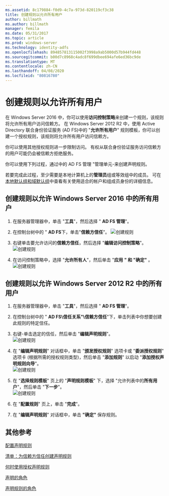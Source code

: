 ```yaml
---
ms.assetid: 8c179884-f0d9-4c7a-973d-820119cf3c38
title: 创建规则以允许所有用户
author: billmath
ms.author: billmath
manager: femila
ms.date: 05/31/2017
ms.topic: article
ms.prod: windows-server
ms.technology: identity-adfs
ms.openlocfilehash: 894857813115002f3998a9ab5000d57b944fd448
ms.sourcegitcommit: b00d7c8968c4adc8f699dbee694afe6ed36bc9de
ms.translationtype: MT
ms.contentlocale: zh-CN
ms.lasthandoff: 04/08/2020
ms.locfileid: "80816780"
---
```

# <a name="create-a-rule-to-permit-all-users"></a>创建规则以允许所有用户

在 Windows Server 2016 中，你可以使用**访问控制策略**来创建一个规则，该规则将允许所有用户访问信赖方。  在 Windows Server 2012 R2 中，使用 Active Directory 联合身份验证服务 \(AD FS\)中的 "**允许所有用户**" 规则模板，你可以创建一个授权规则，该规则将允许所有用户访问信赖方。 

你可以使用其他授权规则进一步限制访问。 有权从联合身份验证服务访问信赖方的用户可能仍会被信赖方拒绝服务。  
  
你可以使用下列过程，通过中的 AD FS 管理 "管理单元\-来创建声明规则。  
  
若要完成此过程，至少需要是本地计算机上的**管理员**组或等效组中的成员。  可在[本地默认组和域默认组](https://go.microsoft.com/fwlink/?LinkId=83477)中查看有关使用适合的帐户和组成员身份的详细信息。 

## <a name="to-create-a-rule-to-permit-all-users-in-windows-server-2016"></a>创建规则以允许 Windows Server 2016 中的所有用户

1.  在服务器管理器中，单击 "**工具**"，然后选择 " **AD FS 管理**"。  
  
2.  在控制台树中的 " **AD FS**下，单击"**信赖方信任**"。 
![创建规则](media/Create-a-Rule-to-Permit-All-Users/permitall1.PNG)

3.  右键单击要允许访问的**信赖方信任**，然后选择 "**编辑访问控制策略**"。  
![创建规则](media/Create-a-Rule-to-Permit-All-Users/permitall2.PNG)

4. 在访问控制策略中，选择 "**允许所有人**"，然后单击 "**应用** **" 和 "确定"** 。
![创建规则](media/Create-a-Rule-to-Permit-All-Users/permitall3.PNG)
  
## <a name="to-create-a-rule-to-permit-all-users-in-windows-server-2012-r2"></a>创建规则以允许 Windows Server 2012 R2 中的所有用户 
  
1.  在服务器管理器中，单击 "**工具**"，然后选择 " **AD FS 管理**"。  
  
2.  在控制台树中的 " **AD FS\\信任关系"\\信赖方信任**"下，单击列表中你想要创建此规则的特定信任。  

3.  右键\-单击选定的信任，然后单击 "**编辑声明规则**"。  
![创建规则](media/Create-a-Rule-to-Permit-All-Users/permitall4.PNG)  

4.  在 "**编辑声明规则**" 对话框中，单击 "**颁发授权规则**" 选项卡或 "**委派授权规则**" 选项卡 \(根据所需的授权规则类型\)，然后单击 "**添加规则**" 以启动 "**添加授权声明规则向导**"。  
![创建规则](media/Create-a-Rule-to-Permit-All-Users/permitall5.PNG)  
5.  在 "**选择规则模板**" 页上的 "**声明规则模板**" 下，选择 "允许列表中的**所有用户**"，然后单击 "**下一步**"。  
![创建规则](media/Create-a-Rule-to-Permit-All-Users/permitall6.PNG)    
6.  在 "**配置规则**" 页上，单击 "**完成**"。  
  
7.  在 "**编辑声明规则**" 对话框中，单击 **"确定"** 保存规则。  

## <a name="additional-references"></a>其他参考 
[配置声明规则](Configure-Claim-Rules.md)  
 
[清单：为信赖方信任创建声明规则](https://technet.microsoft.com/library/ee913578.aspx)  
  
[何时使用授权声明规则](../../ad-fs/technical-reference/When-to-Use-an-Authorization-Claim-Rule.md)  

[声明的角色](../../ad-fs/technical-reference/The-Role-of-Claims.md)  
  
[声明规则的角色](../../ad-fs/technical-reference/The-Role-of-Claim-Rules.md)  
